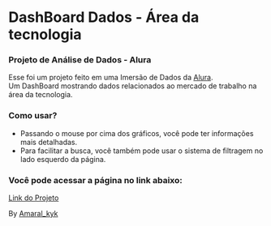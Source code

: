 # DashBoard Dados - Área da tecnologia
### Projeto de Análise de Dados - Alura

Esse foi um projeto feito em uma Imersão de Dados da [Alura](https://www.alura.com.br/).  
Um DashBoard mostrando dados relacionados ao mercado de trabalho na área da tecnologia.

### Como usar?
- Passando o mouse por cima dos gráficos, você pode ter informações mais detalhadas.
- Para facilitar a busca, você também pode usar o sistema de filtragem no lado esquerdo da página.

### Você pode acessar a página no link abaixo:
[Link do Projeto](https://dashboard-dados-amaral.streamlit.app/)

By [Amaral_kyk](https://github.com/amaralkyk/)
